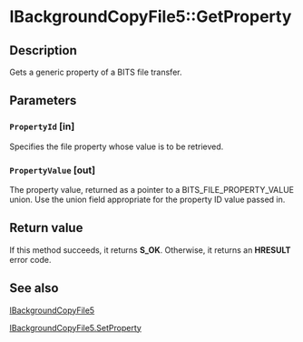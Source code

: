 # IBackgroundCopyFile5::GetProperty

## Description

Gets a generic property of a BITS file transfer.

## Parameters

### `PropertyId` [in]

Specifies the file property whose value is to be retrieved.

### `PropertyValue` [out]

The property value, returned as a pointer to a BITS_FILE_PROPERTY_VALUE union. Use the union field appropriate for the property ID value passed in.

## Return value

If this method succeeds, it returns **S_OK**. Otherwise, it returns an **HRESULT** error code.

## See also

[IBackgroundCopyFile5](https://learn.microsoft.com/windows/desktop/api/bits5_0/nn-bits5_0-ibackgroundcopyfile5)

[IBackgroundCopyFile5.SetProperty](https://learn.microsoft.com/windows/desktop/api/bits5_0/nf-bits5_0-ibackgroundcopyfile5-setproperty)